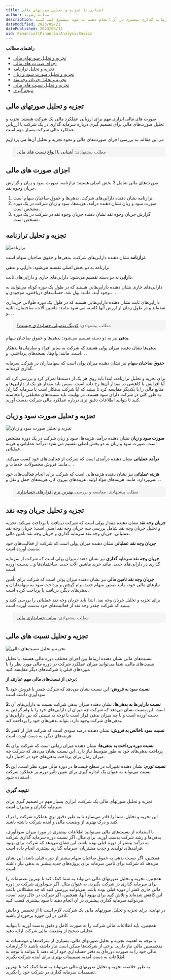 ```yaml
---
title: آشنایی با تجزیه و تحلیل صورتهای مالی
author: سمانه رشوند  
description: تجزیه و تحلیل صورتهای مالی می‌تواند به شما کمک کند تا بهترین تصمیمات را برای سرمایه گذاری در شرکت بگیرید. به عنوان مثال، اگر سودآوری شرکت در دوره مالی جاری کمتر از دوره قبلی بوده باشد، می‌توانید بررسی کنید که چه مشکلاتی باعث این کاهش شده‌اند و تلاش کنید برای بهبود آنها. همچنین، اگر شرکت در حال رشد است، می‌توانید سرمایه گذاری بیشتری در آن انجام دهید تا سود بیشتری کسب کنید.
dateModified: 2023/09/21
datePublished: 2023/03/12
uid: Financial\FinancialAnalysisBasics
---
```

**راهنمای مطالب**

- [تجزیه و تحلیل صورتهای مالی](#تجزیه-و-تحلیل-صورتهای-مالی)
- [اجزای صورت های مالی](#اجزای-صورت-های-مالی)
- [تجزیه و تحلیل ترازنامه](#تجزیه-و-تحلیل-ترازنامه)
- [تجزیه و تحلیل صورت سود و زیان](#تجزیه-و-تحلیل-صورت-سود-و-زیان)
- [تجزیه و تحلیل جریان وجه نقد](#تجزیه-و-تحلیل-جریان-وجه-نقد)
- [تجزیه و تحلیل نسبت های مالی](#تجزیه-و-تحلیل-نسبت-های-مالی)
- [نتیجه گیری](#نتیجه-گیری)


## تجزیه و تحلیل صورتهای مالی
صورت های مالی ابزاری مهم برای ارزیابی عملکرد مالی یک شرکت هستند. تجزیه و تحلیل صورت‌های مالی برای تصمیم گیری درباره سرمایه گذاری در یک شرکت یا ارزیابی عملکرد مالی شرکت بسیار مهم است. 

در این مقاله، به بررسی اجزای صورت‌های مالی و نحوه تجزیه و تحلیل آن‌ها می پردازیم.

<blockquote style="background-color:#f5f5f5; padding:0.5rem">
مطلب پیشنهادی: <a href="https://www.hooshkar.com/Wiki/Financial/FinancialRatios" target="_blank">آشنایی با انواع نسبت های مالی</a></blockquote>

## اجزای صورت های مالی
صورت‌های مالی شامل 3 بخش اصلی هستند: ترازنامه، صورت سود و زیان و گزارش جریان وجوه نقد. 

1. ترازنامه نشان دهنده دارایی‌های شرکت، بدهی‌ها و حقوق صاحبان سهام است. 
2. صورت سود و زیان نشان دهنده درآمد، هزینه‌ها، سود و زیان شرکت در یک دوره مشخص است. 
3. گزارش جریان وجوه نقد نشان دهنده جریان وجوه نقد در شرکت در یک دوره مشخص است.

## تجزیه و تحلیل ترازنامه

![ترازنامه](./Images/BalanceSheetAccount.webp)

**ترازنامه** نشان دهنده دارایی‌های شرکت، بدهی‌ها و حقوق صاحبان سهام است. 

ترازنامه به دو بخش اصلی تقسیم می‌شود: دارایی‌ و بدهی

**دارایی‌** به دو دسته تقسیم می‌شود: دارایی‌های جاری و دارایی‌های ثابت. 

دارایی‌های جاری نشان دهنده دارایی‌هایی هستند که در طول یک دوره کوتاه می‌توانند به وجود آیند. مانند: پول نقد، حساب‌های دریافتنی، موجودی و... . 

دارایی‌های ثابت نشان دهنده دارایی‌هایی هستند که در طول یک دوره طولانی خریداری شده‌اند و در طول زمان از ارزش آنها کاسته می شود مانند: ماشین آلات، ساختمان، اثاثیه و... .

<blockquote style="background-color:#f5f5f5; padding:0.5rem">
مطلب پیشنهادی: <a href="https://www.hooshkar.com/Wiki/Financial/DetailedAccountingCoding" target="_blank">کدینگ تفصیلی حسابداری چیست؟</a></blockquote>

**بدهی** نیز به دو دسته تقسیم می‌شود: بدهی‌ها و حقوق صاحبان سهام.

بدهی‌ها نشان دهنده میزان پولی هستند که شرکت به سایر افراد و سازمان‌ها بدهکار است. مانند: وام‌ها، نسخه‌های پرداختنی، و... .

**حقوق صاحبان سهام** نیز نشان دهنده میزان پولی است که سهامداران در شرکت سرمایه گذاری کرده‌اند.

برای تجزیه و تحلیل ترازنامه، ابتدا باید روی هر یک از دسته‌ها تمرکز کرد و بررسی کرد که آیا افزایش یا کاهشی در مقدار آن‌ها رخ داده است. سپس باید مقدار هر یک از دارایی‌ها و منابع مالی را با یکدیگر مقایسه کرد تا ببینید که آیا شرکت بدهکار است یا سرمایه گذاران به طور کلی در شرکت دارای سود هستند. در نهایت، باید نسبت‌های مختلفی را محاسبه کنید تا بتوانید اطلاعات دقیق تری درباره عملکرد مالی شرکت بدست آورید. 

## تجزیه و تحلیل صورت سود و زیان

![تجزیه و تحلیل صورت سود و زیان](./Images/ProfitAndLossAnalysis.webp)

**صورت سود و زیان** نشان دهنده درآمد، هزینه‌ها، سود و زیان شرکت در یک دوره مشخص است. صورت سود و زیان به دو بخش اصلی تقسیم می شود: درآمد عملیاتی و هزینه عملیاتی. 

**درآمد عملیاتی** نشان دهنده درآمدی است که شرکت از فعالیت‌های خود کسب می‌کند. مانند: فروش محصولات، خدمات و... . 

**هزینه عملیاتی** نیز نشان دهنده هزینه‌هایی است که شرکت برای انجام فعالیت‌های خود می‌پردازد. مانند: هزینه‌های مواد اولیه، هزینه‌های نیروی کار، هزینه‌های حمل و نقل و... .

<blockquote style="background-color:#f5f5f5; padding:0.5rem">
مطلب پیشنهادی: مقایسه و بررسی<a href="https://www.hooshkar.com/Wiki/Financial/ComparisonFinancialSoftware" target="_blank"> بهترین نرم افزارهای حسابداری</a></blockquote>

## تجزیه و تحلیل جریان وجه نقد

**جریان وجه نقد** نشان دهنده مقدار پولی است که شرکت دریافت یا پرداخت می‌کند. تجزیه و تحلیل جریان وجه نقد شامل بررسی سه جریان وجه نقد اصلی است: جریان وجه نقد عملیاتی، جریان وجه نقد سرمایه گذاری و جریان وجه نقد تامین مالی. 

**جریان وجه نقد عملیاتی** نشان دهنده میزان پولی است که شرکت از فعالیت‌های خود بدست آورده است.

**جریان وجه نقد سرمایه گذاری** نیز نشان دهنده میزان پولی است که شرکت ار سرمایه گذاری در دارایی‌های جدید، مانند خرید ماشین آلات جدید، ساختمان‌ها و... بدست آورده است. 

**جریان وجه نقد تامین مالی** نیز نشان دهنده میزان پولی است که شرکت برای تأمین نیازهای مالی خود، مانند صدور سهام جدید، وام گرفتن و پرداخت سود به سهامداران و بدهی‌های دیگر، دریافت یا پرداخت کرده است.

برای تجزیه و تحلیل جریان وجه نقد، ابتدا باید جریان وجه نقد عملیاتی را بررسی کنید و ببینید که شرکت چقدر وجه نقد از فعالیت‌های خود بدست آورده است. 

<blockquote style="background-color:#f5f5f5; padding:0.5rem">
مطلب پیشنهادی: <a href="https://www.hooshkar.com/Wiki/Financial/BasicsOfFinancialAccounting" target="_blank">مبانی حسابداری مالی</a></blockquote>

## تجزیه و تحلیل نسبت های مالی

![تجزیه و تحلیل نسبت‌های مالی](./Images/AnalysisOfFinancialRatios.webp)

نسبت‌های مالی نشان دهنده ارتباط بین اجزای مختلف دوره مالی هستند. با تحلیل نسبت‌های مالی، شما می‌توانید میزان عملکرد شرکت در دوره مالی مورد نظر را با دوره‌های قبلی یا شرکت‌های دیگر مقایسه کنید. 

**برخی از نسبت‌های مالی مهم عبارتند از:**

**1.	نسبت سود به فروش:** این نسبت نشان می‌دهد که شرکت چقدر با فروش خود سودآوری داشته است.

**2.	نسبت دارایی‌ها به بدهی‌ها:** نشان دهنده میزان بدهی شرکت نسبت به دارایی‌های آن است. این نسبت نشان می‌دهد که شرکت چه میزان از دارایی‌های خود را با وام گرفتن به دست آورده است و با چه میزان بدهی قرار است با توجه به نسبتی که بین دارایی‌ها و بدهی‌های شرکت وجود دارد، بتواند بدهی‌های خود را پرداخت کند.

**3.	نسبت سود ناخالص به فروش:** نشان دهنده درصد سودی است که شرکت قبل از کسر هزینه‌های دیگر، به دست آورده است.

**4.	نسبت دوره پرداخت به بدهی‌ها:** نشان دهنده میزان زمانی است که شرکت برای پرداخت بدهی‌های خود به طور متوسط نیاز دارد. این نسبت نشان می‌دهد که شرکت چه میزان زمان برای پرداخت بدهی‌های خود در اختیار دارد.

**5.	نسبت تورم:** نشان دهنده تغییرات در سطح قیمت‌ها در دوره مالی مورد نظر است. این نسبت می‌تواند به عنوان یک اندازه گیری برای تعیین تأثیر تورم بر عملکرد شرکت استفاده شود.


### نتیجه گیری
تجزیه و تحلیل صورتهای مالی یک شرکت، ابزاری بسیار مهم در تصمیم گیری برای سرمایه گذاران و مدیران است. 

این تجزیه و تحلیل، شما را قادر می‌سازد تا به طور دقیق تری عملکرد شرکت را درک کنید و درک بهتری از وضعیت مالی و آینده شرکت داشته باشید. 

با استفاده از نسبت‌های مالی می‌توانید اطلاعات بیشتری در مورد میزان سودآوری، بدهی‌ها و رشد شرکت بدست آورید. برای مثال، اگر نسبت دوره سرمایه گذاری شرکت به درآمد بیشتر از دوره قبلی بوده باشد، این نشان می‌دهد که شرکت برای بهبود فرایندهای تولیدی و جذب مشتریان، سرمایه گذاری بیشتری انجام داده است. 

همچنین، اگر نسبت بدهی به حقوق صاحبان سهام بیشتر از دوره قبلی باشد، این نشان می‌دهد که شرکت برای تأمین سرمایه برای پروژه‌های جدید بیشتر به بدهی نیاز داشته است.

همچنین، تجزیه و تحلیل صورتهای مالی می‌تواند به شما کمک کند تا بهترین تصمیمات را برای سرمایه گذاری در شرکت بگیرید. به عنوان مثال، اگر سودآوری شرکت در دوره مالی جاری کمتر از دوره قبلی بوده باشد، می‌توانید بررسی کنید که چه مشکلاتی باعث این کاهش شده‌اند و تلاش کنید برای بهبود آنها. همچنین، اگر شرکت در حال رشد است، می‌توانید سرمایه گذاری بیشتری در آن انجام دهید تا سود بیشتری کسب کنید.

در نهایت، برای تجزیه و تحلیل صورتهای مالی یک شرکت، لازم است تا از تخصص و دانش کافی در این حوزه برخوردار باشید. 

همچنین، باید اطلاعات مالی شرکت را به صورت کامل و دقیق بدست آورید تا بتوانید تحلیلی صحیح از وضعیت مالی شرکت ارائه دهید. 

با توجه به اهمیت تجزیه و تحلیل صورتهای مالی، بسیاری از شرکت‌ها و موسسات به متخصصین مالی نیاز دارند. برخی از شرکت‌ها ممکن است نیاز داشته باشند تا گزارشات مالی خود را به صورت دوره‌ای به دفتر حسابداری خود ارائه دهند تا بتوانند با توجه به اطلاعات به دست آمده، تصمیمات بهتری برای آینده شرکت بگیرند.

به طور خلاصه، تجزیه و تحلیل صورتهای مالی می‌تواند به شما کمک کند تا بهترین تصمیمات سرمایه گذاری در شرکت خود را بگیرید. 


[مقدمه]: #مقدمه
[اجزای صورت های مالی]: #اجزای-صورت-های-مالی
[تجزیه و تحلیل ترازنامه]: #تجزیه-و-تحلیل-ترازنامه
[تجزیه و تحلیل صورت سود و زیان]: #تجزیه-و-تحلیل-صورت-سود-و-زیان
[تجزیه و تحلیل جریان وجه نقد]: #تجزیه-و-تحلیل-جریان-وجه-نقد
[تجزیه و تحلیل نسبت های مالی]: #تجزیه-و-تحلیل-نسبت-های-مالی
[نتیجه گیری]: #نتیجه-گیری